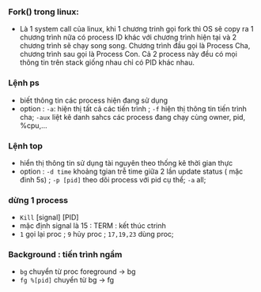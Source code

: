 ### Fork() trong linux:
 +  Là 1 system call của linux, khi 1 chương trinh gọi fork thì OS sẽ copy ra 1 chương trình nữa có process ID khác với chương trình hiện tại và 2 chương trình sẽ chạy song song. Chương trình đầu gọi là Process Cha, chương trình sau gọi là Process Con. Cả 2 process này đều có mọi thông tin trên stack giống nhau chỉ có PID khác nhau.
### Lệnh ps
  + biết thông tin các process hiện đang sử dụng
  + option : `-a`: hiện thị tất cả các tiến trình ; `-f` hiện thị thông tin tiến trình cha; `-aux` liệt kê danh sahcs các process đang chạy cùng owner, pid, %cpu,...
### Lệnh top
  + hiển thị thông tin sử dụng tài nguyên
theo thống kê thời gian thực
  + option : `-d time` khoảng tgian trễ time giữa 2 lần update status ( mặc đinh 5s) ; `-p [pid]` theo dõi process với pid cụ thể; `-a` all; 
### dừng 1 process
 + `Kill` [signal] [PID]
 + mặc định signal là 15 : TERM : kết thúc ctrinh
 + `1` gọi lại proc ; `9` hủy proc ; `17,19,23` dùng proc; 
### Background : tiến trình ngầm
 + `bg` chuyển từ proc foreground -> bg
 + `fg %[pid]` chuyển từ bg -> fg
